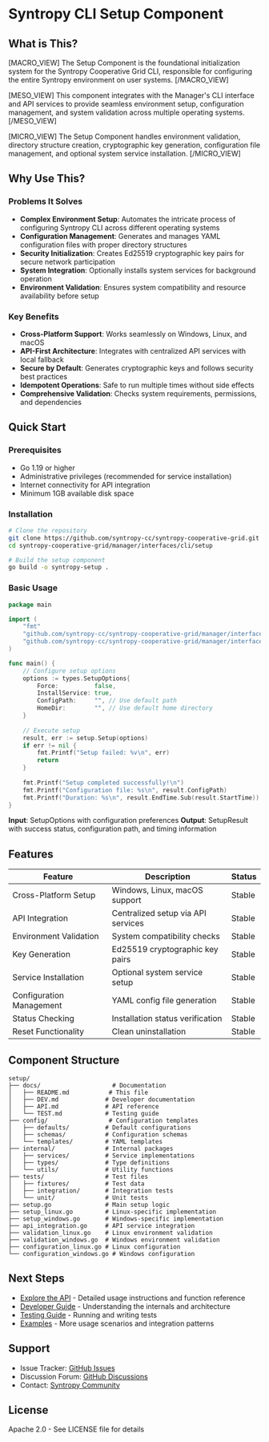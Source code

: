 # Syntropy CLI Setup Component

## What is This?
[MACRO_VIEW]
The Setup Component is the foundational initialization system for the Syntropy Cooperative Grid CLI, responsible for configuring the entire Syntropy environment on user systems.
[/MACRO_VIEW]

[MESO_VIEW]
This component integrates with the Manager's CLI interface and API services to provide seamless environment setup, configuration management, and system validation across multiple operating systems.
[/MESO_VIEW]

[MICRO_VIEW]
The Setup Component handles environment validation, directory structure creation, cryptographic key generation, configuration file management, and optional system service installation.
[/MICRO_VIEW]

## Why Use This?
### Problems It Solves
- **Complex Environment Setup**: Automates the intricate process of configuring Syntropy CLI across different operating systems
- **Configuration Management**: Generates and manages YAML configuration files with proper directory structures
- **Security Initialization**: Creates Ed25519 cryptographic key pairs for secure network participation
- **System Integration**: Optionally installs system services for background operation
- **Environment Validation**: Ensures system compatibility and resource availability before setup

### Key Benefits
- **Cross-Platform Support**: Works seamlessly on Windows, Linux, and macOS
- **API-First Architecture**: Integrates with centralized API services with local fallback
- **Secure by Default**: Generates cryptographic keys and follows security best practices
- **Idempotent Operations**: Safe to run multiple times without side effects
- **Comprehensive Validation**: Checks system requirements, permissions, and dependencies

## Quick Start
### Prerequisites
- Go 1.19 or higher
- Administrative privileges (recommended for service installation)
- Internet connectivity for API integration
- Minimum 1GB available disk space

### Installation
```bash
# Clone the repository
git clone https://github.com/syntropy-cc/syntropy-cooperative-grid.git
cd syntropy-cooperative-grid/manager/interfaces/cli/setup

# Build the setup component
go build -o syntropy-setup .
```

### Basic Usage
```go
package main

import (
    "fmt"
    "github.com/syntropy-cc/syntropy-cooperative-grid/manager/interfaces/cli/setup"
    "github.com/syntropy-cc/syntropy-cooperative-grid/manager/interfaces/cli/setup/internal/types"
)

func main() {
    // Configure setup options
    options := types.SetupOptions{
        Force:          false,
        InstallService: true,
        ConfigPath:     "", // Use default path
        HomeDir:        "", // Use default home directory
    }
    
    // Execute setup
    result, err := setup.Setup(options)
    if err != nil {
        fmt.Printf("Setup failed: %v\n", err)
        return
    }
    
    fmt.Printf("Setup completed successfully!\n")
    fmt.Printf("Configuration file: %s\n", result.ConfigPath)
    fmt.Printf("Duration: %s\n", result.EndTime.Sub(result.StartTime))
}
```

**Input**: SetupOptions with configuration preferences
**Output**: SetupResult with success status, configuration path, and timing information

## Features
| Feature | Description | Status |
|---------|-------------|--------|
| Cross-Platform Setup | Windows, Linux, macOS support | Stable |
| API Integration | Centralized setup via API services | Stable |
| Environment Validation | System compatibility checks | Stable |
| Key Generation | Ed25519 cryptographic key pairs | Stable |
| Service Installation | Optional system service setup | Stable |
| Configuration Management | YAML config file generation | Stable |
| Status Checking | Installation status verification | Stable |
| Reset Functionality | Clean uninstallation | Stable |

## Component Structure
```
setup/
├── docs/                    # Documentation
│   ├── README.md           # This file
│   ├── DEV.md             # Developer documentation
│   ├── API.md             # API reference
│   └── TEST.md            # Testing guide
├── config/                 # Configuration templates
│   ├── defaults/          # Default configurations
│   ├── schemas/           # Configuration schemas
│   └── templates/         # YAML templates
├── internal/              # Internal packages
│   ├── services/          # Service implementations
│   ├── types/             # Type definitions
│   └── utils/             # Utility functions
├── tests/                 # Test files
│   ├── fixtures/          # Test data
│   ├── integration/       # Integration tests
│   └── unit/              # Unit tests
├── setup.go               # Main setup logic
├── setup_linux.go         # Linux-specific implementation
├── setup_windows.go       # Windows-specific implementation
├── api_integration.go     # API service integration
├── validation_linux.go    # Linux environment validation
├── validation_windows.go  # Windows environment validation
├── configuration_linux.go # Linux configuration
└── configuration_windows.go # Windows configuration
```

## Next Steps
- [Explore the API](./API.md) - Detailed usage instructions and function reference
- [Developer Guide](./DEV.md) - Understanding the internals and architecture
- [Testing Guide](./TEST.md) - Running and writing tests
- [Examples](../examples/) - More usage scenarios and integration patterns

## Support
- Issue Tracker: [GitHub Issues](https://github.com/syntropy-cc/syntropy-cooperative-grid/issues)
- Discussion Forum: [GitHub Discussions](https://github.com/syntropy-cc/syntropy-cooperative-grid/discussions)
- Contact: [Syntropy Community](https://syntropy.com/community)

## License
Apache 2.0 - See LICENSE file for details